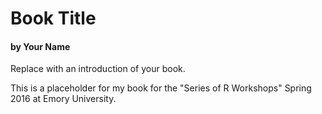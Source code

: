 # Book Title
#### by Your Name

Replace with an introduction of your book.

This is a placeholder for my book for the "Series of R Workshops" Spring 2016 at Emory University.
